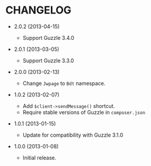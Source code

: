 CHANGELOG
=========

* 2.0.2 (2013-04-15)
    * Support Guzzle 3.4.0

* 2.0.1 (2013-03-05)
    * Support Guzzle 3.3.0

* 2.0.0 (2013-02-13)
    * Change `Jwpage` to `Bdt` namespace.

* 1.0.2 (2013-02-07)
    * Add `$client->sendMessage()` shortcut.
    * Require stable versions of Guzzle in `composer.json`

* 1.0.1 (2013-01-15)
    * Update for compatibility with Guzzle 3.1.0

* 1.0.0 (2013-01-08)
    * Initial release.
